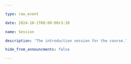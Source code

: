 ```yaml
---

type: raw_event

date: 2024-10-1T08:00:00+3:30

name: Session

description: 'The introduction session for the course.'

hide_from_announcments: false

---
```

